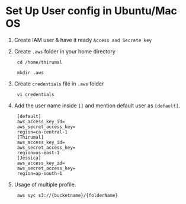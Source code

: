 # Set Up User config in Ubuntu/Mac OS

1. Create IAM user & have it ready `Access and Secrete key`
2. Create `.aws` folder in your home directory

        cd /home/thirumal

        mkdir .aws

3. Create `credentials` file in `.aws` folder
   
        vi credentials

4. Add the user name inside `[]` and mention default user as `[default]`.

        [default]
        aws_access_key_id=
        aws_secret_access_key=
        region=ca-central-1
        [Thirumal]
        aws_access_key_id=
        aws_secret_access_key=
        region=us-east-1
        [Jessica]
        aws_access_key_id=
        aws_secret_access_key=
        region=ap-south-1

5. Usage of multiple profile.

        aws syc s3://{bucketname}/{folderName}